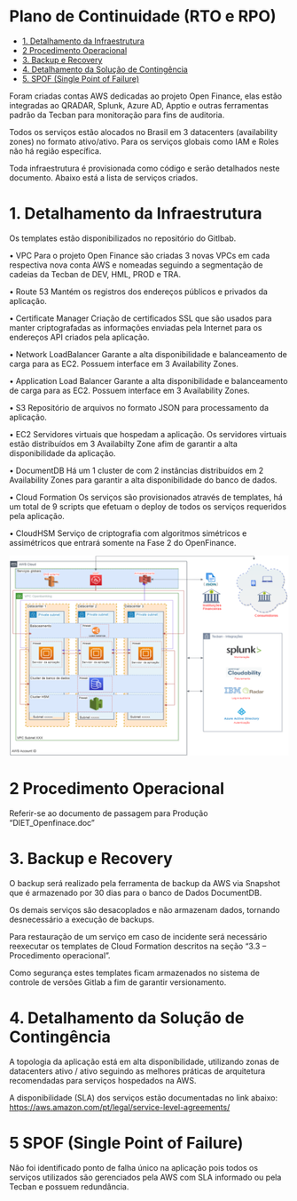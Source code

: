 # Plano de Continuidade (RTO e RPO)

- [1. Detalhamento da Infraestrutura](#1-detalhamento-da-infraestrutura)
- [2	Procedimento Operacional](#2-procedimento-operacional)
- [3.	Backup e Recovery](#3-backup-e-recovery)
- [4.	Detalhamento da Solução de Contingência](#4-detalhamento-da-solução-de-contingência)
- [5. SPOF (Single Point of Failure)](#5-spof-single-point-of-failure)

Foram criadas contas AWS dedicadas ao projeto Open Finance, elas estão integradas ao QRADAR, Splunk, Azure AD, Apptio e outras ferramentas padrão da Tecban para monitoração para fins de auditoria. 

Todos os serviços estão alocados no Brasil em 3 datacenters (availability zones) no formato ativo/ativo. Para os serviços globais como IAM e Roles não há região específica. 


Toda infraestrutura é provisionada como código e serão detalhados neste documento. Abaixo está a lista de serviços criados.


# 1. Detalhamento da Infraestrutura

Os templates estão disponibilizados no repositório do Gitlbab.

•	VPC
Para o projeto Open Finance são criadas 3 novas VPCs em cada respectiva nova conta AWS e nomeadas seguindo a segmentação de cadeias da Tecban de DEV, HML, PROD e TRA.
 
•	Route 53
Mantém os registros dos endereços públicos e privados da aplicação.


•	Certificate Manager
Criação de certificados SSL que são usados para manter criptografadas as informações enviadas pela Internet para os endereços API criados pela aplicação.

•	Network LoadBalancer
Garante a alta disponibilidade e balanceamento de carga para as EC2. Possuem interface em 3 Availability Zones.

•	Application Load Balancer
Garante a alta disponibilidade e balanceamento de carga para as EC2. Possuem interface em 3 Availability Zones.

•	S3
Repositório de arquivos no formato JSON para processamento da aplicação.

•	EC2
Servidores virtuais que hospedam a aplicação. Os servidores virtuais estão distribuídos em 3 Availabilty Zone afim de garantir a alta disponibilidade da aplicação.

•	DocumentDB
Há um 1 cluster de com 2 instâncias distribuídos  em 2 Availability Zones para garantir a alta disponibilidade do banco de dados. 

•	Cloud Formation
Os serviços são provisionados através de templates, há um total de 9 scripts que efetuam o deploy de todos os serviços requeridos pela aplicação.

•	CloudHSM
Serviço de criptografia com algoritmos simétricos e assimétricos que entrará somente na Fase 2 do OpenFinance.

![Infraestrutura](../images/imagem_25.png)

# 2	Procedimento Operacional
Referir-se ao documento de passagem para Produção “DIET_Openfinace.doc”


# 3.	Backup e Recovery

O backup será realizado pela ferramenta de backup da AWS via Snapshot que é armazenado por 30 dias para o banco de Dados DocumentDB.



Os demais serviços são desacoplados e não armazenam dados, tornando desnecessário a execução de backups.

Para restauração de um serviço em caso de incidente será necessário reexecutar os templates de Cloud Formation descritos na seção “3.3 – Procedimento operacional”.

Como segurança estes templates ficam armazenados no sistema de controle de versões Gitlab a fim de garantir versionamento. 

# 4.	Detalhamento da Solução de Contingência

A topologia da aplicação está em alta disponibilidade, utilizando zonas de datacenters ativo / ativo seguindo as melhores práticas de arquitetura recomendadas para serviços hospedados na AWS.

A disponibilidade (SLA) dos serviços estão documentadas no link abaixo:
https://aws.amazon.com/pt/legal/service-level-agreements/


# 5	SPOF (Single Point of Failure)

Não foi identificado ponto de falha único na aplicação pois todos os serviços utilizados são gerenciados pela AWS com SLA informado ou pela Tecban e possuem redundância.

